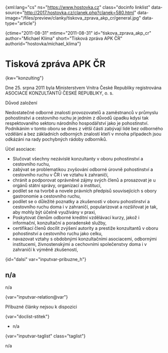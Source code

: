 
{xml:lang="cs" ns="https://www.hostovka.cz" class="docinfo linklist" data-source="http://2017.hostovka.cz/clanek.php?clanek=580.html" data-image="/files/preview/clanky/tiskova\_zprava\_akp_cr/general.jpg" data-type="article"}

{ctime="2011-08-31" mtime="2011-08-31" id="tiskova\_zprava\_akp\_cr" author="Michael Klíma" short="Tisková zpráva APK ČR" authorid="hostovka/michael\_klima"}

# Tisková zpráva APK ČR

<!-- generated attribute kw by user_updatekw.sh on 2020-07-05, do not edit -->

{kw="konzulting"}

Dne 25. srpna 2011 byla Ministerstvem Vnitra České Republiky registrována ASOCIACE KONZULTANTŮ ČESKÉ REPUBLIKY, o. s.

Důvod založení

Nedostatečné odborné znalosti provozovatelů a zaměstnanců v průmyslu pohostinství a cestovního ruchu je jedním z důvodů úpadku kdysi tak respektovaného sektoru národního hospodářství jako je pohostinství. Podnikáním v tomto oboru se dnes z větší části zabývají lidé bez odborného vzdělání a bez základních odborných znalostí kteří v mnoha případech jsou odkázáni na rady pochybných rádoby odborníků.

Účel asociace:

  * Slučovat všechny nezávislé konzultanty v oboru pohostinství a cestovního ruchu,
  * zabývat se problematikou zvyšování odborné úrovně pohostinství a cestovního ruchu v ČR i ve vztahu k zahraničí,
  * chránit a podporovat oprávněné zájmy svých členů a prosazovat je u orgánů státní správy, organizací a institucí,
  * podílet se na tvorbě a novele právních předpisů souvisejících s obory gastronomie a cestovního ruchu,
  * podílet se o důležité poznatky a zkušenosti v oboru pohostinství a cestovního ruchu doma i v zahraničí, popularizovat a rozšiřovat je tak, aby mohly být účelně využívány v praxi,
  * Poskytovat členům odborné kreditní vzdělávací kurzy, jakož i informační, konzultační a poradenské služby,
  * certifikací členů docílit zvýšení autority a prestiže konzultantů v oboru pohostinství a cestovního ruchu jako celku,
  * navazovat vztahy s obdobnými konzultačními asociacemi, odbornými institucemi, živnostenskými a cechovními společenstvy doma i v zahraničí k výměně zkušeností,

{id="dalsi" var="inputvar-pribuzne_h"}

## n/a

n/a

{var="inputvar-relation@var"}

Příbuzné články nejsou k dispozici

{var="doclist-stitek"}

  * n/a

{var="inputvar-taglist" class="taglist"}

n/a

